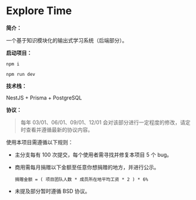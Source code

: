 # Explore Time

**简介：**

一个基于知识模块化的输出式学习系统（后端部分）。

**启动项目：**

```
npm i
```

```
npm run dev
```

**技术栈：**

NestJS + Prisma + PostgreSQL

**协议：**

> 每年 03/01、06/01、09/01、12/01 会对该部分进行一定程度的修改，请定时查看并遵循最新的协议内容。

使用本项目需遵循以下规则：

-   主分支每有 100 次提交，每个使用者需寻找并修复本项目 5 个 bug。

-   商用需每月捐赠以下金额至任意你想捐赠的地方，并进行公示。

    ```
    捐赠金额 = ( 项目团队人数 * 成员所在地平均工资 * 2 ) * 6%
    ```

-   未提及部分暂时遵循 BSD 协议。
